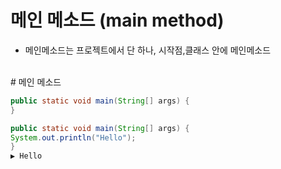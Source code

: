 # 메인 메소드 (main method)

- 메인메소드는 프로젝트에서 단 하나, 시작점,클래스 안에 메인메소드

<br>
# 메인 메소드

```java
public static void main(String[] args) {
}
```
```java
public static void main(String[] args) {
System.out.println("Hello");
}
▶️ Hello
```


